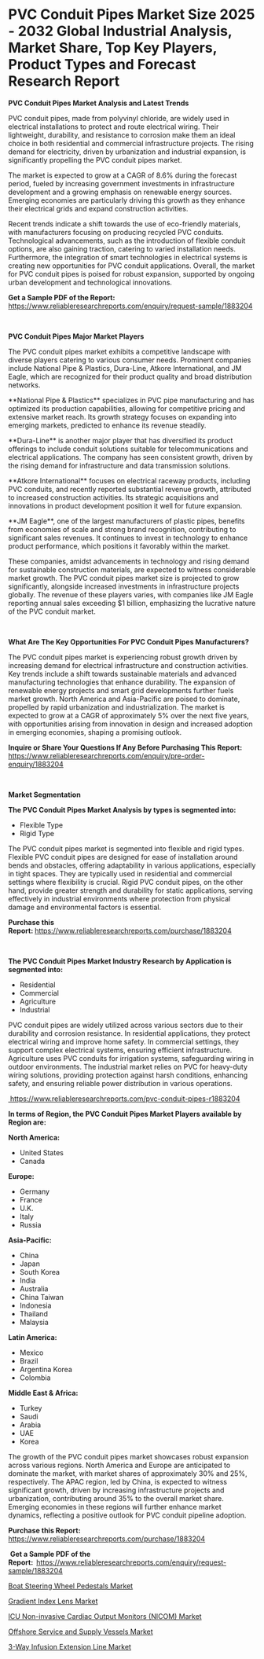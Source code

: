 <p><h1>PVC Conduit Pipes Market Size 2025 - 2032 Global Industrial Analysis, Market Share, Top Key Players, Product Types and Forecast Research Report</h1></p><p><strong>PVC Conduit Pipes Market Analysis and Latest Trends</strong></p>
<p><p>PVC conduit pipes, made from polyvinyl chloride, are widely used in electrical installations to protect and route electrical wiring. Their lightweight, durability, and resistance to corrosion make them an ideal choice in both residential and commercial infrastructure projects. The rising demand for electricity, driven by urbanization and industrial expansion, is significantly propelling the PVC conduit pipes market.</p><p>The market is expected to grow at a CAGR of 8.6% during the forecast period, fueled by increasing government investments in infrastructure development and a growing emphasis on renewable energy sources. Emerging economies are particularly driving this growth as they enhance their electrical grids and expand construction activities.</p><p>Recent trends indicate a shift towards the use of eco-friendly materials, with manufacturers focusing on producing recycled PVC conduits. Technological advancements, such as the introduction of flexible conduit options, are also gaining traction, catering to varied installation needs. Furthermore, the integration of smart technologies in electrical systems is creating new opportunities for PVC conduit applications. Overall, the market for PVC conduit pipes is poised for robust expansion, supported by ongoing urban development and technological innovations.</p></p>
<p><strong>Get a Sample PDF of the Report:&nbsp;</strong> <a href="https://www.reliableresearchreports.com/enquiry/request-sample/1883204?utm_campaign=2263&utm_medium=2&utm_source=Github&utm_content=ia&utm_term=31012025&utm_id=pvc-conduit-pipes">https://www.reliableresearchreports.com/enquiry/request-sample/1883204</a></p>
<p>&nbsp;</p>
<p><strong>PVC Conduit Pipes Major Market Players</strong></p>
<p><p>The PVC conduit pipes market exhibits a competitive landscape with diverse players catering to various consumer needs. Prominent companies include National Pipe & Plastics, Dura-Line, Atkore International, and JM Eagle, which are recognized for their product quality and broad distribution networks.</p><p>**National Pipe & Plastics** specializes in PVC pipe manufacturing and has optimized its production capabilities, allowing for competitive pricing and extensive market reach. Its growth strategy focuses on expanding into emerging markets, predicted to enhance its revenue steadily.</p><p>**Dura-Line** is another major player that has diversified its product offerings to include conduit solutions suitable for telecommunications and electrical applications. The company has seen consistent growth, driven by the rising demand for infrastructure and data transmission solutions.</p><p>**Atkore International** focuses on electrical raceway products, including PVC conduits, and recently reported substantial revenue growth, attributed to increased construction activities. Its strategic acquisitions and innovations in product development position it well for future expansion.</p><p>**JM Eagle**, one of the largest manufacturers of plastic pipes, benefits from economies of scale and strong brand recognition, contributing to significant sales revenues. It continues to invest in technology to enhance product performance, which positions it favorably within the market.</p><p>These companies, amidst advancements in technology and rising demand for sustainable construction materials, are expected to witness considerable market growth. The PVC conduit pipes market size is projected to grow significantly, alongside increased investments in infrastructure projects globally. The revenue of these players varies, with companies like JM Eagle reporting annual sales exceeding $1 billion, emphasizing the lucrative nature of the PVC conduit market.</p></p>
<p>&nbsp;</p>
<p><strong>What Are The Key Opportunities For PVC Conduit Pipes Manufacturers?</strong></p>
<p><p>The PVC conduit pipes market is experiencing robust growth driven by increasing demand for electrical infrastructure and construction activities. Key trends include a shift towards sustainable materials and advanced manufacturing technologies that enhance durability. The expansion of renewable energy projects and smart grid developments further fuels market growth. North America and Asia-Pacific are poised to dominate, propelled by rapid urbanization and industrialization. The market is expected to grow at a CAGR of approximately 5% over the next five years, with opportunities arising from innovation in design and increased adoption in emerging economies, shaping a promising outlook.</p></p>
<p><strong>Inquire or Share Your Questions If Any Before Purchasing This Report:</strong> <a href="https://www.reliableresearchreports.com/enquiry/pre-order-enquiry/1883204?utm_campaign=2263&utm_medium=2&utm_source=Github&utm_content=ia&utm_term=31012025&utm_id=pvc-conduit-pipes">https://www.reliableresearchreports.com/enquiry/pre-order-enquiry/1883204</a></p>
<p>&nbsp;</p>
<p><strong>Market Segmentation</strong></p>
<p><strong>The PVC Conduit Pipes Market Analysis by types is segmented into:</strong></p>
<p><ul><li>Flexible Type</li><li>Rigid Type</li></ul></p>
<p><p>The PVC conduit pipes market is segmented into flexible and rigid types. Flexible PVC conduit pipes are designed for ease of installation around bends and obstacles, offering adaptability in various applications, especially in tight spaces. They are typically used in residential and commercial settings where flexibility is crucial. Rigid PVC conduit pipes, on the other hand, provide greater strength and durability for static applications, serving effectively in industrial environments where protection from physical damage and environmental factors is essential.</p></p>
<p><strong>Purchase this Report:&nbsp;</strong><a href="https://www.reliableresearchreports.com/purchase/1883204?utm_campaign=2263&utm_medium=2&utm_source=Github&utm_content=ia&utm_term=31012025&utm_id=pvc-conduit-pipes">https://www.reliableresearchreports.com/purchase/1883204</a></p>
<p>&nbsp;</p>
<p><strong>The PVC Conduit Pipes Market Industry Research by Application is segmented into:</strong></p>
<p><ul><li>Residential</li><li>Commercial</li><li>Agriculture</li><li>Industrial</li></ul></p>
<p><p>PVC conduit pipes are widely utilized across various sectors due to their durability and corrosion resistance. In residential applications, they protect electrical wiring and improve home safety. In commercial settings, they support complex electrical systems, ensuring efficient infrastructure. Agriculture uses PVC conduits for irrigation systems, safeguarding wiring in outdoor environments. The industrial market relies on PVC for heavy-duty wiring solutions, providing protection against harsh conditions, enhancing safety, and ensuring reliable power distribution in various operations.</p></p>
<p><a href="https://www.reliableresearchreports.com/pvc-conduit-pipes-r1883204?utm_campaign=2263&utm_medium=2&utm_source=Github&utm_content=ia&utm_term=31012025&utm_id=pvc-conduit-pipes">&nbsp;https://www.reliableresearchreports.com/pvc-conduit-pipes-r1883204</a></p>
<p><strong>In terms of Region, the PVC Conduit Pipes Market Players available by Region are:</strong></p>
<p>
    <p> <strong> North America: </strong>
        <ul>
            <li>United States</li>
            <li>Canada</li>
        </ul>
        </p> 
    <p> <strong> Europe: </strong>
        <ul>
            <li>Germany</li>
            <li>France</li>
            <li>U.K.</li>
            <li>Italy</li>
            <li>Russia</li>
        </ul>
        </p> 
    <p> <strong> Asia-Pacific: </strong>
        <ul>
            <li>China</li>
            <li>Japan</li>
            <li>South Korea</li>
            <li>India</li>
            <li>Australia</li>
            <li>China Taiwan</li>
            <li>Indonesia</li>
            <li>Thailand</li>
            <li>Malaysia</li>
        </ul>
        </p> 
    <p> <strong> Latin America: </strong>
        <ul>
            <li>Mexico</li>
            <li>Brazil</li>
            <li>Argentina Korea</li>
            <li>Colombia</li>
        </ul>
        </p> 
    <p> <strong> Middle East & Africa: </strong>
        <ul>
            <li>Turkey</li>
            <li>Saudi</li>
            <li>Arabia</li>
            <li>UAE</li>
            <li>Korea</li>
        </ul>
    </p>
    </p>
<p><p>The growth of the PVC conduit pipes market showcases robust expansion across various regions. North America and Europe are anticipated to dominate the market, with market shares of approximately 30% and 25%, respectively. The APAC region, led by China, is expected to witness significant growth, driven by increasing infrastructure projects and urbanization, contributing around 35% to the overall market share. Emerging economies in these regions will further enhance market dynamics, reflecting a positive outlook for PVC conduit pipeline adoption.</p></p>
<p><strong>Purchase this Report: </strong><a href="https://www.reliableresearchreports.com/purchase/1883204?utm_campaign=2263&utm_medium=2&utm_source=Github&utm_content=ia&utm_term=31012025&utm_id=pvc-conduit-pipes">https://www.reliableresearchreports.com/purchase/1883204</a></p>
<p>&nbsp;<strong>Get a Sample PDF of the Report:&nbsp;&nbsp;</strong><a href="https://www.reliableresearchreports.com/enquiry/request-sample/1883204?utm_campaign=2263&utm_medium=2&utm_source=Github&utm_content=ia&utm_term=31012025&utm_id=pvc-conduit-pipes">https://www.reliableresearchreports.com/enquiry/request-sample/1883204</a></p>
<p><strong></strong></p>
<p><p><a href="https://www.linkedin.com/pulse/key-trends-driving-boat-steering-wheel-pedestals-market-growth-a1uhc?utm_campaign=2263&utm_medium=2&utm_source=Github&utm_content=ia&utm_term=31012025&utm_id=pvc-conduit-pipes">Boat Steering Wheel Pedestals Market</a></p><p><a href="https://www.linkedin.com/pulse/delving-growth-market-gradient-index-lens-expected-79-cagr-b27ae?utm_campaign=2263&utm_medium=2&utm_source=Github&utm_content=ia&utm_term=31012025&utm_id=pvc-conduit-pipes">Gradient Index Lens Market</a></p><p><a href="https://www.linkedin.com/pulse/forecasting-icu-non-invasive-cardiac-output-monitors-nicom-market-5liqc?utm_campaign=2263&utm_medium=2&utm_source=Github&utm_content=ia&utm_term=31012025&utm_id=pvc-conduit-pipes">ICU Non-invasive Cardiac Output Monitors (NICOM) Market</a></p><p><a href="https://www.linkedin.com/pulse/offshore-service-supply-vessels-market-analysis-global-opportunities-p3lyc?utm_campaign=2263&utm_medium=2&utm_source=Github&utm_content=ia&utm_term=31012025&utm_id=pvc-conduit-pipes">Offshore Service and Supply Vessels Market</a></p><p><a href="https://www.linkedin.com/pulse/3-way-infusion-extension-line-market-update-growth-goals-671xe?utm_campaign=2263&utm_medium=2&utm_source=Github&utm_content=ia&utm_term=31012025&utm_id=pvc-conduit-pipes">3-Way Infusion Extension Line Market</a></p></p>